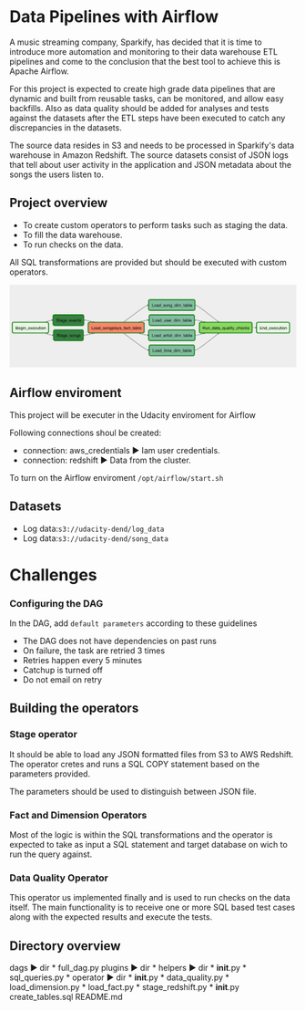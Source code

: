 # Data Pipelines with Airflow

A music streaming company, Sparkify, has decided that it is time to introduce more automation and monitoring to their data warehouse ETL pipelines and come to the conclusion that the best tool to achieve this is Apache Airflow.

For this project is expected to create high grade data pipelines that are dynamic and built from reusable tasks, can be monitored, and allow easy backfills. Also as data quality should be added for analyses and tests against the datasets after the ETL steps have been executed to catch any discrepancies in the datasets.

The source data resides in S3 and needs to be processed in Sparkify's data warehouse in Amazon Redshift. The source datasets consist of JSON logs that tell about user activity in the application and JSON metadata about the songs the users listen to.

## Project overview

* To create custom operators to perform tasks such as staging the data.
* To fill the data warehouse.
* To run checks on the data.

All SQL transformations are provided but should be executed with custom operators.

![Image](../Images/example-dag.png)

## Airflow enviroment

This project will be executer in the Udacity enviroment for Airflow

Following connections shoul be created:

* connection: aws_credentials ► Iam user credentials.
* connection: redshift ► Data from the cluster.

To turn on the Airflow enviroment <code>/opt/airflow/start.sh</code>

## Datasets

* Log data:<code>s3://udacity-dend/log_data</code>
* Log data:<code>s3://udacity-dend/song_data</code>

# Challenges

### Configuring the DAG

In the DAG, add <code>default parameters</code> according to these guidelines

* The DAG does not have dependencies on past runs
* On failure, the task are retried 3 times
* Retries happen every 5 minutes
* Catchup is turned off
* Do not email on retry

## Building the operators

### Stage operator

It should be able to load any JSON formatted files from S3 to AWS Redshift.
The operator cretes and runs a SQL COPY statement based on the parameters provided.

The parameters should be used to distinguish between JSON file.

### Fact and Dimension Operators

Most of the logic is within the SQL transformations and the operator is expected to take as input a SQL statement and target database on wich to run the query against.

### Data Quality Operator

This operator us implemented finally and is used to run checks on the data itself.
The main functionality is to receive one or more SQL based test cases along with the expected results and execute the tests.

## Directory overview

dags ► dir
    * full_dag.py
plugins ► dir
    * helpers ► dir
        * __init__.py
        * sql_queries.py
    * operator ► dir
        * __init__.py
        * data_quality.py
        * load_dimension.py
        * load_fact.py
        * stage_redshift.py
    * __init__.py
create_tables.sql 
README.md
